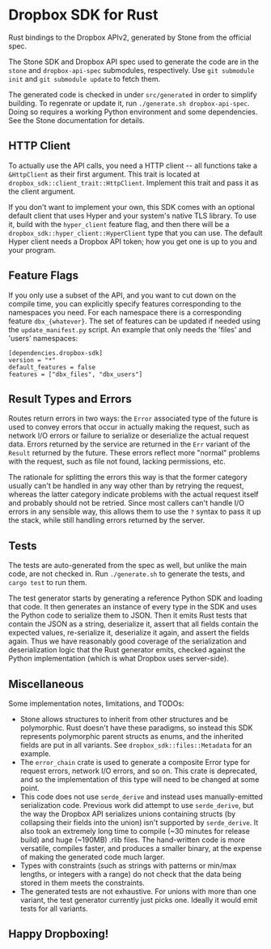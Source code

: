# Dropbox SDK for Rust

Rust bindings to the Dropbox APIv2, generated by Stone from the official spec.

The Stone SDK and Dropbox API spec used to generate the code are in the `stone`
and `dropbox-api-spec` submodules, respectively. Use `git submodule init` and
`git submodule update` to fetch them.

The generated code is checked in under `src/generated` in order to simplify
building. To regenrate or update it, run `./generate.sh dropbox-api-spec`.
Doing so requires a working Python environment and some dependencies. See the
Stone documentation for details.

## HTTP Client

To actually use the API calls, you need a HTTP client -- all functions take a
`&HttpClient` as their first argument.  This trait is located at
`dropbox_sdk::client_trait::HttpClient`. Implement this trait and pass it as
the client argument.

If you don't want to implement your own, this SDK comes with an optional
default client that uses Hyper and your system's native TLS library.  To use
it, build with the `hyper_client` feature flag, and then there will be a
`dropbox_sdk::hyper_client::HyperClient` type that you can use.  The default
Hyper client needs a Dropbox API token; how you get one is up to you and your
program.

## Feature Flags

If you only use a subset of the API, and you want to cut down on the compile
time, you can explicitly specify features corresponding to the namespaces you
need. For each namespace there is a corresponding feature `dbx_{whatever}`. The
set of features can be updated if needed using the `update_manifest.py` script.
An example that only needs the 'files' and 'users' namespaces:
```
[dependencies.dropbox-sdk]
version = "*"
default_features = false
features = ["dbx_files", "dbx_users"]
```

## Result Types and Errors

Routes return errors in two ways: the `Error` associated type of the future is
used to convey errors that occur in actually making the request, such as
network I/O errors or failure to serialize or deserialize the actual request
data. Errors returned by the service are returned in the `Err` variant of the
`Result` returned by the future. These errors reflect more "normal" problems
with the request, such as file not found, lacking permissions, etc.

The rationale for splitting the errors this way is that the former category
usually can't be handled in any way other than by retrying the request, whereas
the latter category indicate problems with the actual request itself and
probably should not be retried. Since most callers can't handle I/O errors in
any sensible way, this allows them to use the `?` syntax to pass it up the
stack, while still handling errors returned by the server.

## Tests

The tests are auto-generated from the spec as well, but unlike the main code,
are not checked in. Run `./generate.sh` to generate the tests, and `cargo test`
to run them.

The test generator starts by generating a reference Python SDK and loading that
code. It then generates an instance of every type in the SDK and uses the
Python code to serialize them to JSON. Then it emits Rust tests that contain
the JSON as a string, deserialize it, assert that all fields contain the
expected values, re-serialize it, deserialize it again, and assert the fields
again. Thus we have reasonably good coverage of the serialization and
deserialization logic that the Rust generator emits, checked against the Python
implementation (which is what Dropbox uses server-side).

## Miscellaneous

Some implementation notes, limitations, and TODOs:
 * Stone allows structures to inherit from other structures and be polymorphic.
   Rust doesn't have these paradigms, so instead this SDK represents
   polymorphic parent structs as enums, and the inherited fields are put in all
   variants.  See `dropbox_sdk::files::Metadata` for an example.
 * The `error_chain` crate is used to generate a composite Error type for
   request errors, network I/O errors, and so on. This crate is deprecated, and
   so the implementation of this type will need to be changed at some point.
 * This code does not use `serde_derive` and instead uses manually-emitted
   serialization code.  Previous work did attempt to use `serde_derive`, but
   the way the Dropbox API serializes unions containing structs (by collapsing
   their fields into the union) isn't supported by `serde_derive`.  It also
   took an extremely long time to compile (~30 minutes for release build) and
   huge (~190MB) .rlib files.  The hand-written code is more versatile,
   compiles faster, and produces a smaller binary, at the expense of making the
   generated code much larger.
 * Types with constraints (such as strings with patterns or min/max lengths, or
   integers with a range) do not check that the data being stored in them meets
   the constraints.
 * The generated tests are not exhaustive. For unions with more than one
   variant, the test generator currently just picks one. Ideally it would emit
   tests for all variants.

## Happy Dropboxing!
